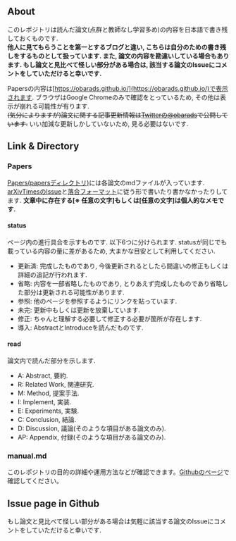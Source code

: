 ## About
このレポジトリは読んだ論文(点群と教師なし学習多め)の内容を日本語で書き残しておくものです.  
**他人に見てもらうことを第一とするブログと違い, こちらは自分のための書き残しをするものとして扱っています. また, 論文の内容を勘違いしている場合もあります. もし論文と見比べて怪しい部分がある場合は, 該当する論文のIssueにコメントをしていただけると幸いです.** 

Papersの内容は[https://obarads.github.io/](https://obarads.github.io/)で表示されます. ブラウザはGoogle Chromeのみで確認をとっているため, その他は表示が崩れる可能性が有ります.   
~~(気分によりますが)論文に関する記事更新情報は[Twitterの@obarads](https://twitter.com/obarads)で公開しています.~~ いい加減な更新しかしていないため, 見る必要はないです. 

## Link & Directory
### Papers
[Papers(papersディレクトリ)](./papers)には各論文のmdファイルが入っています. [arXivTimesのIssue](https://github.com/arXivTimes/arXivTimes)と[落合フォーマット](https://www.slideshare.net/Ochyai/1-ftma15?ref=http://lafrenze.hatenablog.com/entry/2015/08/04/120205)に従う形で書いたり書かなかったりしてます. **文章中に存在する[※ 任意の文字]もしくは[任意の文字]は個人的なメモです.**

#### status
ページ内の進行具合を示すものです. 以下6つに分けられます. statusが同じでも載っている内容の量に差があるため, 大まかな目安として利用してください.
- 更新済: 完成したものであり, 今後更新されるとしたら間違いの修正もしくは詳細の追記が行われます. 
- 省略: 内容を一部省略したものであり, とりあえず完成したものであり省略した部分は更新される可能性があります. 
- 参照: 他のページを参照するようにリンクを貼っています.
- 未完: 更新中もしくは更新を放棄しています.
- 修正: ちゃんと理解する必要して修正する必要が箇所が存在します. 
- 導入: AbstractとIntroduceを読んだものです.

#### read
論文内で読んだ部分を示します. 
- A: Abstract, 要約. 
- R: Related Work, 関連研究. 
- M: Method, 提案手法. 
- I: Implement, 実装. 
- E: Experiments, 実験. 
- C: Conclusion, 結論. 
- D: Discussion, 議論(そのような項目がある論文のみ).
- AP: Appendix, 付録(そのような項目がある論文のみ).

### manual.md
このレポジトリの目的の詳細や運用方法などが確認できます。[Githubのページ](https://github.com/Obarads/obarads.github.io/blob/master/manual.md)で確認してください。

## Issue page in Github
もし論文と見比べて怪しい部分がある場合は気軽に該当する論文のIssueにコメントをしていただけると幸いです.
